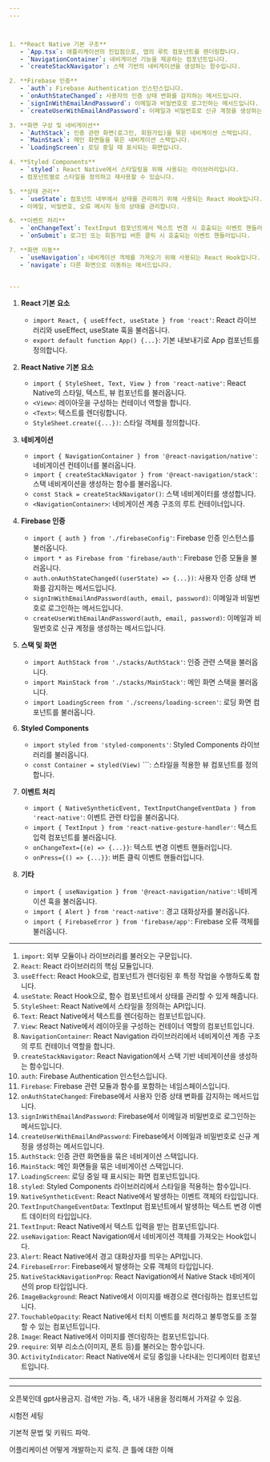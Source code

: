 ```yaml
---
---



1. **React Native 기본 구조**
   - `App.tsx`: 애플리케이션의 진입점으로, 앱의 루트 컴포넌트를 렌더링합니다.
   - `NavigationContainer`: 네비게이션 기능을 제공하는 컴포넌트입니다.
   - `createStackNavigator`: 스택 기반의 네비게이션을 생성하는 함수입니다.

2. **Firebase 인증**
   - `auth`: Firebase Authentication 인스턴스입니다.
   - `onAuthStateChanged`: 사용자의 인증 상태 변화를 감지하는 메서드입니다.
   - `signInWithEmailAndPassword`: 이메일과 비밀번호로 로그인하는 메서드입니다.
   - `createUserWithEmailAndPassword`: 이메일과 비밀번호로 신규 계정을 생성하는 메서드입니다.

3. **화면 구성 및 네비게이션**
   - `AuthStack`: 인증 관련 화면(로그인, 회원가입)을 묶은 네비게이션 스택입니다.
   - `MainStack`: 메인 화면들을 묶은 네비게이션 스택입니다.
   - `LoadingScreen`: 로딩 중일 때 표시되는 화면입니다.

4. **Styled Components**
   - `styled`: React Native에서 스타일링을 위해 사용되는 라이브러리입니다.
   - 컴포넌트별로 스타일을 정의하고 재사용할 수 있습니다.

5. **상태 관리**
   - `useState`: 컴포넌트 내부에서 상태를 관리하기 위해 사용되는 React Hook입니다.
   - 이메일, 비밀번호, 오류 메시지 등의 상태를 관리합니다.

6. **이벤트 처리**
   - `onChangeText`: TextInput 컴포넌트에서 텍스트 변경 시 호출되는 이벤트 핸들러입니다.
   - `onSubmit`: 로그인 또는 회원가입 버튼 클릭 시 호출되는 이벤트 핸들러입니다.

7. **화면 이동**
   - `useNavigation`: 네비게이션 객체를 가져오기 위해 사용되는 React Hook입니다.
   - `navigate`: 다른 화면으로 이동하는 메서드입니다.


---
```


1. **React 기본 요소**
   - `import React, { useEffect, useState } from 'react'`: React 라이브러리와 useEffect, useState 훅을 불러옵니다.
   - `export default function App() {...}`: 기본 내보내기로 App 컴포넌트를 정의합니다.

2. **React Native 기본 요소**
   - `import { StyleSheet, Text, View } from 'react-native'`: React Native의 스타일, 텍스트, 뷰 컴포넌트를 불러옵니다.
   - `<View>`: 레이아웃을 구성하는 컨테이너 역할을 합니다.
   - `<Text>`: 텍스트를 렌더링합니다.
   - `StyleSheet.create({...})`: 스타일 객체를 정의합니다.

3. **네비게이션**
   - `import { NavigationContainer } from '@react-navigation/native'`: 네비게이션 컨테이너를 불러옵니다.
   - `import { createStackNavigator } from '@react-navigation/stack'`: 스택 네비게이션을 생성하는 함수를 불러옵니다.
   - `const Stack = createStackNavigator()`: 스택 네비게이터를 생성합니다.
   - `<NavigationContainer>`: 네비게이션 계층 구조의 루트 컨테이너입니다.

4. **Firebase 인증**
   - `import { auth } from './firebaseConfig'`: Firebase 인증 인스턴스를 불러옵니다.
   - `import * as Firebase from 'firebase/auth'`: Firebase 인증 모듈을 불러옵니다.
   - `auth.onAuthStateChanged((userState) => {...})`: 사용자 인증 상태 변화를 감지하는 메서드입니다.
   - `signInWithEmailAndPassword(auth, email, password)`: 이메일과 비밀번호로 로그인하는 메서드입니다.
   - `createUserWithEmailAndPassword(auth, email, password)`: 이메일과 비밀번호로 신규 계정을 생성하는 메서드입니다.

5. **스택 및 화면**
   - `import AuthStack from './stacks/AuthStack'`: 인증 관련 스택을 불러옵니다.
   - `import MainStack from './stacks/MainStack'`: 메인 화면 스택을 불러옵니다.
   - `import LoadingScreen from './screens/loading-screen'`: 로딩 화면 컴포넌트를 불러옵니다.

6. **Styled Components**
   - `import styled from 'styled-components'`: Styled Components 라이브러리를 불러옵니다.
   - `const Container = styled(View)` ```: 스타일을 적용한 뷰 컴포넌트를 정의합니다.

7. **이벤트 처리**
   - `import { NativeSyntheticEvent, TextInputChangeEventData } from 'react-native'`: 이벤트 관련 타입을 불러옵니다.
   - `import { TextInput } from 'react-native-gesture-handler'`: 텍스트 입력 컴포넌트를 불러옵니다.
   - `onChangeText={(e) => {...}}`: 텍스트 변경 이벤트 핸들러입니다.
   - `onPress={() => {...}}`: 버튼 클릭 이벤트 핸들러입니다.

8. **기타**
   - `import { useNavigation } from '@react-navigation/native'`: 네비게이션 훅을 불러옵니다.
   - `import { Alert } from 'react-native'`: 경고 대화상자를 불러옵니다.
   - `import { FirebaseError } from 'firebase/app'`: Firebase 오류 객체를 불러옵니다.



---

1. `import`: 외부 모듈이나 라이브러리를 불러오는 구문입니다.
2. `React`: React 라이브러리의 핵심 모듈입니다.
3. `useEffect`: React Hook으로, 컴포넌트가 렌더링된 후 특정 작업을 수행하도록 합니다.
4. `useState`: React Hook으로, 함수 컴포넌트에서 상태를 관리할 수 있게 해줍니다.
5. `StyleSheet`: React Native에서 스타일을 정의하는 API입니다.
6. `Text`: React Native에서 텍스트를 렌더링하는 컴포넌트입니다.
7. `View`: React Native에서 레이아웃을 구성하는 컨테이너 역할의 컴포넌트입니다.
8. `NavigationContainer`: React Navigation 라이브러리에서 네비게이션 계층 구조의 루트 컨테이너 역할을 합니다.
9. `createStackNavigator`: React Navigation에서 스택 기반 네비게이션을 생성하는 함수입니다.
10. `auth`: Firebase Authentication 인스턴스입니다.
11. `Firebase`: Firebase 관련 모듈과 함수를 포함하는 네임스페이스입니다.
12. `onAuthStateChanged`: Firebase에서 사용자 인증 상태 변화를 감지하는 메서드입니다.
13. `signInWithEmailAndPassword`: Firebase에서 이메일과 비밀번호로 로그인하는 메서드입니다.
14. `createUserWithEmailAndPassword`: Firebase에서 이메일과 비밀번호로 신규 계정을 생성하는 메서드입니다.
15. `AuthStack`: 인증 관련 화면들을 묶은 네비게이션 스택입니다.
16. `MainStack`: 메인 화면들을 묶은 네비게이션 스택입니다.
17. `LoadingScreen`: 로딩 중일 때 표시되는 화면 컴포넌트입니다.
18. `styled`: Styled Components 라이브러리에서 스타일을 적용하는 함수입니다.
19. `NativeSyntheticEvent`: React Native에서 발생하는 이벤트 객체의 타입입니다.
20. `TextInputChangeEventData`: TextInput 컴포넌트에서 발생하는 텍스트 변경 이벤트 데이터의 타입입니다.
21. `TextInput`: React Native에서 텍스트 입력을 받는 컴포넌트입니다.
22. `useNavigation`: React Navigation에서 네비게이션 객체를 가져오는 Hook입니다.
23. `Alert`: React Native에서 경고 대화상자를 띄우는 API입니다.
24. `FirebaseError`: Firebase에서 발생하는 오류 객체의 타입입니다.
25. `NativeStackNavigationProp`: React Navigation에서 Native Stack 네비게이션의 prop 타입입니다.
26. `ImageBackground`: React Native에서 이미지를 배경으로 렌더링하는 컴포넌트입니다.
27. `TouchableOpacity`: React Native에서 터치 이벤트를 처리하고 불투명도를 조절할 수 있는 컴포넌트입니다.
28. `Image`: React Native에서 이미지를 렌더링하는 컴포넌트입니다.
29. `require`: 외부 리소스(이미지, 폰트 등)를 불러오는 함수입니다.
30. `ActivityIndicator`: React Native에서 로딩 중임을 나타내는 인디케이터 컴포넌트입니다.



---
---
오픈북인데 gpt사용금지. 검색만 가능. 즉, 내가 내용을 정리해서 가져갈 수 있음.


시험전 세팅

기본적 문법 및 키워드 파악.

어플리케이션 어떻게 개발하는지 로직. 큰 틀에 대한 이해

